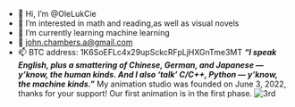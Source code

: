 - 👋 Hi, I’m @OleLukCie
- 👀 I’m interested in math and reading,as well as visual novels
- 🌱 I’m currently learning machine learning
- 💞️ john.chambers.a@gmail.com
- 📫 BTC address:    1K6SoEFLc4x29upSckcRFpLjHXGnTme3MT
***“I speak English, plus a smattering of Chinese, German, and Japanese — y’know, the human kinds. And I also ‘talk’ C/C++, Python — y’know, the machine kinds.”***
My animation studio was founded on June 3, 2022, thanks for your support! Our first animation is in the first phase.
![3rd](https://github.com/user-attachments/assets/2916823c-f7dc-4400-8541-5bfe63f5c923)
